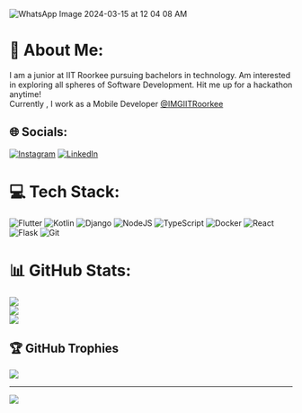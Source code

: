 
![WhatsApp Image 2024-03-15 at 12 04 08 AM](https://github.com/pranavkonidena/pranavkonidena/assets/122373207/184ffe1b-bf19-447d-8915-10440251982a)

# 💫 About Me:
I am a junior at IIT Roorkee pursuing bachelors in technology. Am interested in exploring all spheres of Software Development. Hit me up for a hackathon anytime!<br>Currently , I work as a Mobile Developer [@IMGIITRoorkee](https://github.com/IMGIITRoorkee)


## 🌐 Socials:
[![Instagram](https://img.shields.io/badge/Instagram-%23E4405F.svg?logo=Instagram&logoColor=white)](https://instagram.com/pranavkonidena) [![LinkedIn](https://img.shields.io/badge/LinkedIn-%230077B5.svg?logo=linkedin&logoColor=white)](https://linkedin.com/in/https://www.linkedin.com/in/pranav-konidena-45102b25b/) 

# 💻 Tech Stack:
![Flutter](https://img.shields.io/badge/Flutter-%2302569B.svg?style=for-the-badge&logo=Flutter&logoColor=white) ![Kotlin](https://img.shields.io/badge/kotlin-%237F52FF.svg?style=for-the-badge&logo=kotlin&logoColor=white) ![Django](https://img.shields.io/badge/django-%23092E20.svg?style=for-the-badge&logo=django&logoColor=white) ![NodeJS](https://img.shields.io/badge/node.js-6DA55F?style=for-the-badge&logo=node.js&logoColor=white) ![TypeScript](https://img.shields.io/badge/typescript-%23007ACC.svg?style=for-the-badge&logo=typescript&logoColor=white) ![Docker](https://img.shields.io/badge/Docker-%232496ED.svg?style=for-the-badge&logo=Docker&logoColor=white) ![React](https://img.shields.io/badge/React-%2361DAFB.svg?style=for-the-badge&logo=react&logoColor=white) ![Flask](https://img.shields.io/badge/Flask-%23000000.svg?style=for-the-badge&logo=flask&logoColor=white) ![Git](https://img.shields.io/badge/Git-%23F05032.svg?style=for-the-badge&logo=git&logoColor=white)

# 📊 GitHub Stats:
![](https://github-readme-stats.vercel.app/api?username=pranavkonidena&theme=dark&hide_border=false&include_all_commits=false&count_private=true)<br/>
![](https://github-readme-streak-stats.herokuapp.com/?user=pranavkonidena&theme=dark&hide_border=false)<br/>
![](https://github-readme-stats.vercel.app/api/top-langs/?username=pranavkonidena&theme=dark&hide_border=false&include_all_commits=false&count_private=true&layout=compact)

## 🏆 GitHub Trophies
![](https://github-profile-trophy.vercel.app/?username=pranavkonidena&theme=onedark&no-frame=true&no-bg=false&margin-w=4)

---
[![](https://visitcount.itsvg.in/api?id=pranavkonidena&icon=0&color=0)](https://visitcount.itsvg.in)

<!-- Proudly created with GPRM ( https://gprm.itsvg.in ) -->
